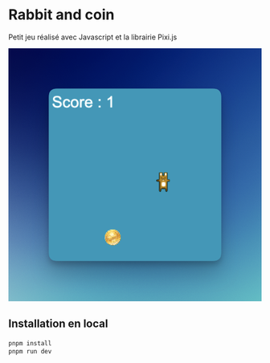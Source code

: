 # Rabbit and coin
Petit jeu réalisé avec Javascript et la librairie Pixi.js

![preview](public/preview.png)

## Installation en local
```shell
pnpm install
pnpm run dev
```